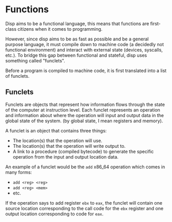 # Functions

Disp aims to be a functional language, this means that functions are first-class citizens when it comes to programming.

However, since disp aims to be as fast as possible and be a general purpose language, it must compile down to machine code (a decidedly not functional environment) and interact with external state (devices, syscalls, etc.). To bridge this gap between functional and stateful, disp uses something called "funclets".

Before a program is compiled to machine code, it is first translated into a list of funclets.

## Funclets

Funclets are objects that represent how information flows through the state of the computer at instruction level. Each funclet represents an operation and information about where the operation will input and output data in the global state of the system. (by global state, I mean registers and memory).

A funclet is an object that contains three things:
 - The location(s) that the operation will use.
 - The location(s) that the operation will write output to.
 - A link to a procedure (compiled bytecode) to generate the specific operation from the input and output location data.

An example of a funclet would be the `add` x86_64 operation which comes in many forms:
 - `add <reg> <reg>`
 - `add <reg> <mem>`
 - etc.

If the operation says to add register `ebx` to `eax`, the funclet will contain one source location corresponding to the call code for the `ebx` register and one output location corresponding to code for `eax`.